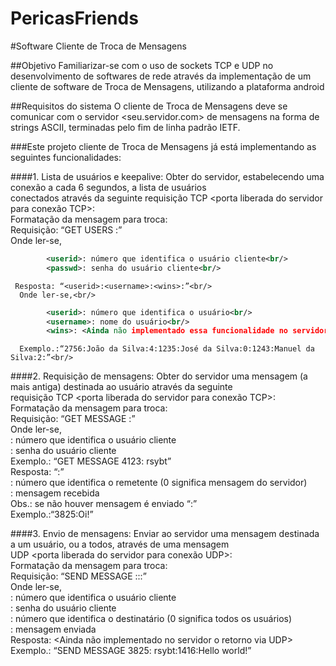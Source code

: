 # PericasFriends
#Software Cliente de Troca de Mensagens

##Objetivo
Familiarizar-se com o uso de sockets TCP e UDP no desenvolvimento de softwares de rede através da implementação de um cliente de
software de Troca de Mensagens, utilizando a plataforma android

##Requisitos do sistema
O cliente de Troca de Mensagens deve se comunicar com o servidor <seu.servidor.com> de
mensagens na forma de strings ASCII, terminadas pelo fim de linha padrão IETF.

###Este projeto cliente de Troca de Mensagens já está implementando as seguintes funcionalidades: 

####1. Lista de usuários e keepalive: 
Obter do servidor, estabelecendo uma conexão a cada 6 segundos, a lista de usuários<br/>
conectados através da seguinte requisição TCP <porta liberada do servidor para conexão TCP>: <br/>
  Formatação da mensagem para troca:<br/>
      Requisição: “GET USERS <userid>:<passwd>” <br/>
      Onde ler-se,<br/>
      
```xml
        <userid>: número que identifica o usuário cliente<br/>
        <passwd>: senha do usuário cliente<br/>
```   
     Resposta: “<userid>:<username>:<wins>:”<br/>
      Onde ler-se,<br/>
```xml
        <userid>: número que identifica o usuário<br/>
        <username>: nome do usuário<br/>
        <wins>: <Ainda não implementado essa funcionalidade no servidor><br/>
```       
      Exemplo.:“2756:João da Silva:4:1235:José da Silva:0:1243:Manuel da Silva:2:”<br/>

####2. Requisição de mensagens: 
Obter do servidor uma mensagem (a mais antiga) destinada ao usuário através da seguinte<br/>
requisição TCP <porta liberada do servidor para conexão TCP>:<br/>
 Formatação da mensagem para troca:<br/>
    Requisição: “GET MESSAGE <userid>:<passwd>”<br/>
    Onde ler-se,<br/>
      <userid>: número que identifica o usuário cliente<br/>
      <passwd>: senha do usuário cliente <br/>
    Exemplo.: “GET MESSAGE 4123: rsybt” <br/>
    Resposta: “<userid>:<msg>”<br/>
      <userid>: número que identifica o remetente (0 significa mensagem do servidor)<br/>
      <msg>: mensagem recebida<br/>
      Obs.: se não houver mensagem é enviado “:”<br/>
    Exemplo.:“3825:Oi!” <br/>

####3. Envio de mensagens: 
Enviar ao servidor uma mensagem destinada a um usuário, ou a todos, através de uma mensagem<br/>
UDP <porta liberada do servidor para conexão UDP>:<br/>
  Formatação da mensagem para troca:<br/>
    Requisição: “SEND MESSAGE <userid1>:<passwd1>:<userid2>:<msg>” <br/>
    Onde ler-se,<br/>
      <userid1>: número que identifica o usuário cliente<br/>
      <passwd1>: senha do usuário cliente<br/>
      <userid2>: número que identifica o destinatário (0 significa todos os usuários)<br/>
      <msg>: mensagem enviada <br/>
    Resposta: <Ainda não implementado no servidor o retorno via UDP><br/>
    Exemplo.: “SEND MESSAGE 3825: rsybt:1416:Hello world!” <br/>



